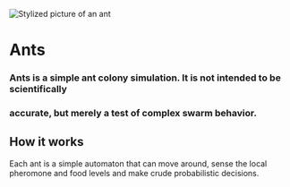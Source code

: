 ![Stylized picture of an ant][ant-img]
# Ants
### Ants is a simple ant colony simulation. It is not intended to be scientifically
### accurate, but merely a test of complex swarm behavior.

## How it works
Each ant is a simple automaton that can move around, sense the local pheromone and
food levels and make crude probabilistic decisions.

[ant-img]: https://github.com/aijams/Ants.git/raw/master/img/ant_img.png
